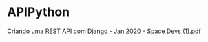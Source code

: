 # APIPython
[Criando uma REST API com Django - Jan 2020 - Space Devs (1).pdf](https://github.com/Lili200Cardoso/APIPython/files/11264652/Criando.uma.REST.API.com.Django.-.Jan.2020.-.Space.Devs.1.pdf)
